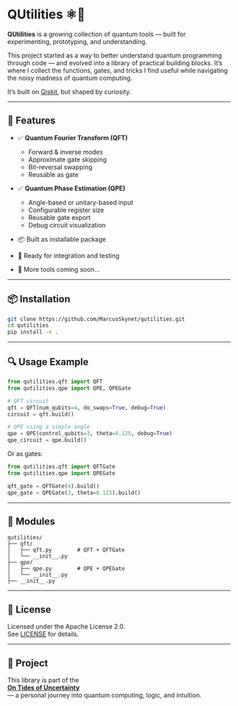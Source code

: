 # QUtilities ⚛️🧩

**QUtilities** is a growing collection of quantum tools — built for experimenting, prototyping, and understanding.

This project started as a way to better understand quantum programming through code — and evolved into a library of practical building blocks. It’s where I collect the functions, gates, and tricks I find useful while navigating the noisy madness of quantum computing.

It’s built on [Qiskit](https://qiskit.org/), but shaped by curiosity.

---

## 🚀 Features

- ✅ **Quantum Fourier Transform (QFT)**
  - Forward & inverse modes
  - Approximate gate skipping
  - Bit-reversal swapping
  - Reusable as gate

- ✅ **Quantum Phase Estimation (QPE)**
  - Angle-based or unitary-based input
  - Configurable register size
  - Reusable gate export
  - Debug circuit visualization

- 📦 Built as installable package
- 🧪 Ready for integration and testing
- 🧰 More tools coming soon...

---

## 📦 Installation

```bash
git clone https://github.com/MarcusSkynet/qutilities.git
cd qutilities
pip install -e .
```

---

## 🔍 Usage Example

```python
from qutilities.qft import QFT
from qutilities.qpe import QPE, QPEGate

# QFT circuit
qft = QFT(num_qubits=4, do_swaps=True, debug=True)
circuit = qft.build()

# QPE using a simple angle
qpe = QPE(control_qubits=3, theta=0.125, debug=True)
qpe_circuit = qpe.build()
```

Or as gates:

```python
from qutilities.qft import QFTGate
from qutilities.qpe import QPEGate

qft_gate = QFTGate(4).build()
qpe_gate = QPEGate(3, theta=0.125).build()
```

---

## 📁 Modules

```
qutilities/
├── qft/
│   ├── qft.py        # QFT + QFTGate
│   └── __init__.py
├── qpe/
│   ├── qpe.py        # QPE + QPEGate
│   └── __init__.py
├── __init__.py
```

---

## 📜 License

Licensed under the Apache License 2.0.  
See [LICENSE](./LICENSE) for details.

---

## 🌊 Project

This library is part of the  
[**On Tides of Uncertainty**](https://github.com/MarcusSkynet/tides-of-uncertainty)  
— a personal journey into quantum computing, logic, and intuition.